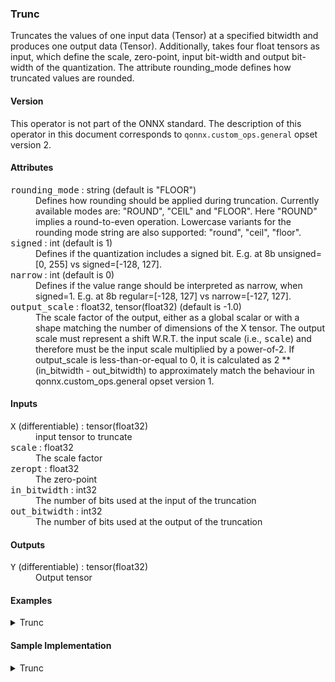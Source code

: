### <a name="Trunc"></a><a name="abs">**Trunc**</a>

Truncates the values of one input data (Tensor<T>) at a specified bitwidth and produces one output data (Tensor<T>).
Additionally, takes four float tensors as input, which define the scale, zero-point, input bit-width and output bit-width of the quantization.
The attribute rounding_mode defines how truncated values are rounded.

#### Version

This operator is not part of the ONNX standard.
The description of this operator in this document corresponds to `qonnx.custom_ops.general` opset version 2.

#### Attributes

<dl>
<dt><tt>rounding_mode</tt> : string (default is "FLOOR")</dt>
<dd>Defines how rounding should be applied during truncation. Currently available modes are: "ROUND", "CEIL" and "FLOOR". Here "ROUND" implies a round-to-even operation. Lowercase variants for the rounding mode string are also supported: "round", "ceil", "floor".</dd>
<dt><tt>signed</tt> : int (default is 1)</dt>
<dd>Defines if the quantization includes a signed bit. E.g. at 8b unsigned=[0, 255] vs signed=[-128, 127].</dd>
<dt><tt>narrow</tt> : int (default is 0)</dt>
<dd>Defines if the value range should be interpreted as narrow, when signed=1. E.g. at 8b regular=[-128, 127] vs narrow=[-127, 127].</dd>
<dt><tt>output_scale</tt> : float32, tensor(float32) (default is -1.0)</dt>
<dd>The scale factor of the output, either as a global scalar or with a shape matching the number of dimensions of the X tensor. The output scale must represent a shift W.R.T. the input scale (i.e., <tt>scale</tt>) and therefore must be the input scale multiplied by a power-of-2. If output_scale is less-than-or-equal to 0, it is calculated as 2 ** (in_bitwidth - out_bitwidth) to approximately match the behaviour in qonnx.custom_ops.general opset version 1.</dd>
</dl>

#### Inputs

<dl>
<dt><tt>X</tt> (differentiable) : tensor(float32)</dt>
<dd>input tensor to truncate</dd>
<dt><tt>scale</tt> : float32</dt>
<dd>The scale factor</dd>
<dt><tt>zeropt</tt> : float32</dt>
<dd>The zero-point</dd>
<dt><tt>in_bitwidth</tt> : int32</dt>
<dd>The number of bits used at the input of the truncation</dd>
<dt><tt>out_bitwidth</tt> : int32</dt>
<dd>The number of bits used at the output of the truncation</dd>
</dl>


#### Outputs

<dl>
<dt><tt>Y</tt> (differentiable) : tensor(float32)</dt>
<dd>Output tensor</dd>
</dl>


#### Examples
<details>
<summary>Trunc</summary>

```python
from onnx import helper
import numpy as np

# Define node settings and input
x = np.random.randn(100).astype(np.float32)*10.
scale = np.array(1.)
zeropt = np.array(0.)
in_bitwidth = np.array(10)
out_bitwidth = np.array(4)
rounding_mode = "ROUND"

# Create node
node = helper.make_node(
    'Trunc',
    domain='finn.custom_op.general',
    inputs=['x', 'scale', 'zeropt', 'in_bitwidth', 'out_bitwidth'],
    outputs=['y'],
    rounding_mode=rounding_mode,
)

# Execute the same settings with the reference implementation (trunc)
# See the sample implementation for more details on trunc.
output_ref = trunc(inp_tensor, scale, zeropt, in_bitwidth, out_bitwidth, rounding_mode)

# Execute node and compare
expect(node, inputs=[x, scale, zeropt, bitwidth], outputs=[output_ref], name='test_trunc')

```

</details>


#### Sample Implementation

<details>
<summary>Trunc</summary>

```python
# SPDX-License-Identifier: Apache-2.0

from __future__ import absolute_import
from __future__ import division
from __future__ import print_function
from __future__ import unicode_literals

import numpy as np

def trunc(inp_tensor, scale, zeropt, input_bit_width, narrow, signed, output_scale, output_bit_width, rounding_mode):

    # Scaling
    y = inp_tensor / scale
    y = y + zeropt
    # Rounding
    y = np.round(y)
    # Rescale
    trunc_scale = 2 ** np.round(
        np.log2(output_scale / scale)
    )  # Trunc scale should be a power-of-two - ensure that is the case
    y = y / trunc_scale

    # Clamping
    min_int_val = min_int(signed, narrow, output_bit_width)
    max_int_val = max_int(signed, narrow, output_bit_width)
    y = np.where(y > max_int_val, max_int_val.astype(y.dtype), y)
    y = np.where(y < min_int_val, min_int_val.astype(y.dtype), y)
    # To int (truncate)
    rounding_fx = resolve_rounding_mode(rounding_mode)
    y = rounding_fx(y)

    # Rescale
    output_zeropt = zeropt / trunc_scale  # Rescale zero-point
    y = y - output_zeropt
    y = y * output_scale

    return y

def resolve_rounding_mode(mode_string):
    """Resolve the rounding mode string of Quant and Trunc ops
    to the corresponding numpy functions."""
    if mode_string == "ROUND":
        return np.round
    elif mode_string == "CEIL":
        return np.ceil
    elif mode_string == "FLOOR":
        return np.floor
    else:
        raise ValueError(f"Could not resolve rounding mode called: {mode_string}")

```

</details>

